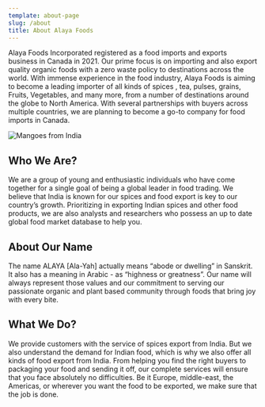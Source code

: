 ```yaml
---
template: about-page
slug: /about
title: About Alaya Foods
---
```

Alaya Foods Incorporated registered as a food imports and exports business in Canada in 2021. Our prime focus is on importing and also export quality organic foods with a zero waste policy to destinations across the world. With immense experience in the food industry, Alaya Foods is aiming to become a leading importer of all kinds of spices , tea, pulses, grains, Fruits, Vegetables, and many more, from a number of destinations around the globe to North America. With several partnerships with buyers across multiple countries, we are planning to become a go-to company for food imports in Canada.

![Mangoes from India](/assets/mangoes_from_india_alaya_foods.png "Mangoes from India")

## Who We Are?

We are a group of young and enthusiastic individuals who have come together for a single goal of being a global leader in food trading. We believe that India is known for our spices and food export is key to our country’s growth. Prioritizing in exporting Indian spices and other food products, we are also analysts and researchers who possess an up to date global food market database to help you.

## About Our Name

The name ALAYA \[Ala-Yah] actually means “abode or dwelling” in Sanskrit. It also has a meaning in Arabic - as “highness or greatness”. Our name will always represent those values and our commitment to serving our passionate organic and plant based community through foods that bring joy with every bite.

## What We Do?

We provide customers with the service of spices export from India. But we also understand the demand for Indian food, which is why we also offer all kinds of food export from India. From helping you find the right buyers to packaging your food and sending it off, our complete services will ensure that you face absolutely no difficulties. Be it Europe, middle-east, the Americas, or wherever you want the food to be exported, we make sure that the job is done.